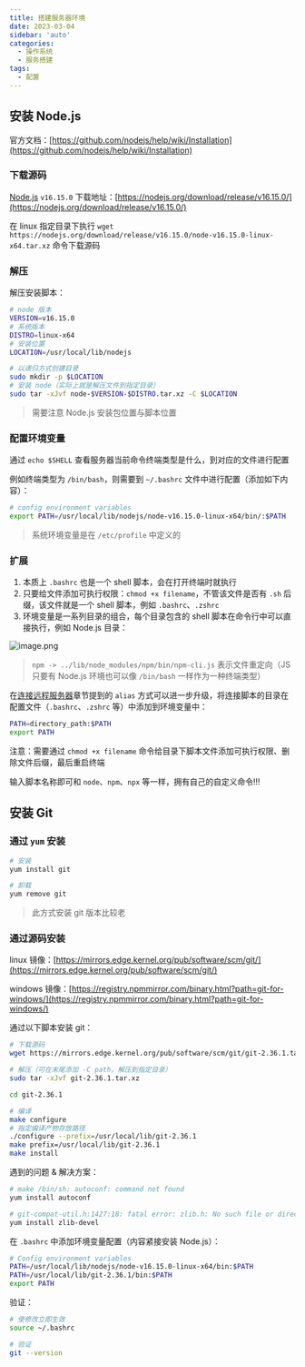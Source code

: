 ```yaml
---
title: 搭建服务器环境
date: 2023-03-04
sidebar: 'auto'
categories:
  - 操作系统
  - 服务搭建
tags:
  - 配置
---
```


## 安装 Node.js

官方文档：[https://github.com/nodejs/help/wiki/Installation](https://github.com/nodejs/help/wiki/Installation)

### 下载源码

[Node.js](https://nodejs.org/zh-cn/) `v16.15.0` 下载地址：[https://nodejs.org/download/release/v16.15.0/](https://nodejs.org/download/release/v16.15.0/)

在 linux 指定目录下执行 `wget https://nodejs.org/download/release/v16.15.0/node-v16.15.0-linux-x64.tar.xz` 命令下载源码

### 解压

解压安装脚本：

```sh
# node 版本
VERSION=v16.15.0
# 系统版本
DISTRO=linux-x64
# 安装位置
LOCATION=/usr/local/lib/nodejs

# 以递归方式创建目录
sudo mkdir -p $LOCATION
# 安装 node（实际上就是解压文件到指定目录）
sudo tar -xJvf node-$VERSION-$DISTRO.tar.xz -C $LOCATION
```

> 需要注意 Node.js 安装包位置与脚本位置

### 配置环境变量

通过 `echo $SHELL` 查看服务器当前命令终端类型是什么，到对应的文件进行配置

例如终端类型为 `/bin/bash`，则需要到 `~/.bashrc` 文件中进行配置（添加如下内容）：

```sh
# config environment variables
export PATH=/usr/local/lib/nodejs/node-v16.15.0-linux-x64/bin/:$PATH
```

> 系统环境变量是在 `/etc/profile` 中定义的

### 扩展

1. 本质上 `.bashrc` 也是一个 shell 脚本，会在打开终端时就执行
2. 只要给文件添加可执行权限：`chmod +x filename`，不管该文件是否有 `.sh` 后缀，该文件就是一个 shell 脚本，例如 `.bashrc`、`.zshrc`
3. 环境变量是一系列目录的组合，每个目录包含的 shell 脚本在命令行中可以直接执行，例如 Node.js 目录：

![image.png](https://s2.loli.net/2023/03/04/tJceUbjQ2fRG6TO.png)

> `npm -> ../lib/node_modules/npm/bin/npm-cli.js` 表示文件重定向（JS 只要有 Node.js 环境也可以像 `/bin/bash` 一样作为一种终端类型）

在[连接远程服务器](/operation-system/connect.html#设置命令别名)章节提到的 `alias` 方式可以进一步升级，将连接脚本的目录在配置文件（`.bashrc`、`.zshrc` 等）中添加到环境变量中：

```sh
PATH=directory_path:$PATH
export PATH
```

注意：需要通过 `chmod +x filename` 命令给目录下脚本文件添加可执行权限、删除文件后缀，最后重启终端

输入脚本名称即可和 `node`、`npm`、`npx` 等一样，拥有自己的自定义命令!!!

## 安装 Git

### 通过 `yum` 安装

```sh
# 安装
yum install git

# 卸载
yum remove git
```

> 此方式安装 git 版本比较老

### 通过源码安装

linux 镜像：[https://mirrors.edge.kernel.org/pub/software/scm/git/](https://mirrors.edge.kernel.org/pub/software/scm/git/)

windows 镜像：[https://registry.npmmirror.com/binary.html?path=git-for-windows/](https://registry.npmmirror.com/binary.html?path=git-for-windows/)

通过以下脚本安装 git：

```sh
# 下载源码
wget https://mirrors.edge.kernel.org/pub/software/scm/git/git-2.36.1.tar.xz

# 解压（可在末尾添加 -C path，解压到指定目录）
sudo tar -xJvf git-2.36.1.tar.xz

cd git-2.36.1

# 编译
make configure
# 指定编译产物存放路径
./configure --prefix=/usr/local/lib/git-2.36.1
make prefix=/usr/local/lib/git-2.36.1
make install
```

遇到的问题 & 解决方案：

```sh
# make /bin/sh: autoconf: command not found
yum install autoconf

# git-compat-util.h:1427:18: fatal error: zlib.h: No such file or directory
yum install zlib-devel
```

在 `.bashrc` 中添加环境变量配置（内容紧接安装 Node.js）：

```sh
# Config environment variables
PATH=/usr/local/lib/nodejs/node-v16.15.0-linux-x64/bin:$PATH
PATH=/usr/local/lib/git-2.36.1/bin:$PATH
export PATH
```

验证：

```sh
# 使修改立即生效
source ~/.bashrc

# 验证
git --version
```

